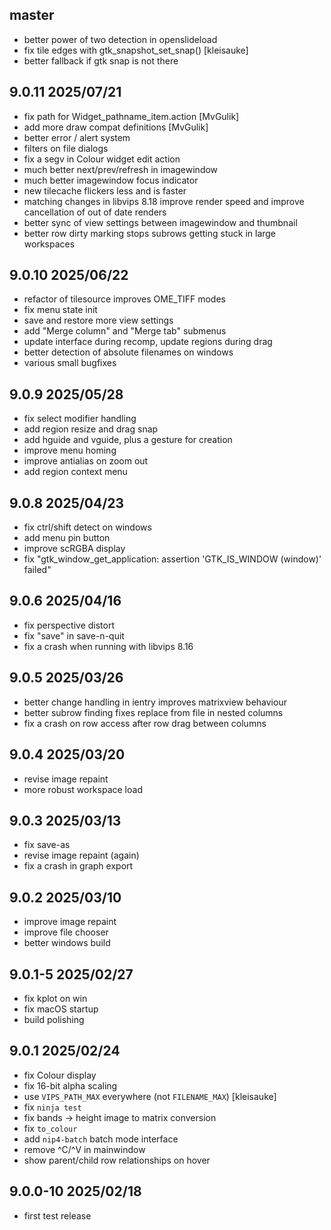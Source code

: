 ## master

- better power of two detection in openslideload
- fix tile edges with gtk_snapshot_set_snap() [kleisauke]
- better fallback if gtk snap is not there

## 9.0.11 2025/07/21

- fix path for Widget_pathname_item.action [MvGulik]
- add more draw compat definitions [MvGulik]
- better error / alert system
- filters on file dialogs
- fix a segv in Colour widget edit action
- much better next/prev/refresh in imagewindow
- much better imagewindow focus indicator
- new tilecache flickers less and is faster
- matching changes in libvips 8.18 improve render speed and improve
  cancellation of out of date renders
- better sync of view settings between imagewindow and thumbnail
- better row dirty marking stops subrows getting stuck in large workspaces

## 9.0.10 2025/06/22

- refactor of tilesource improves OME_TIFF modes
- fix menu state init
- save and restore more view settings
- add "Merge column" and "Merge tab" submenus
- update interface during recomp, update regions during drag
- better detection of absolute filenames on windows
- various small bugfixes

## 9.0.9 2025/05/28

- fix select modifier handling
- add region resize and drag snap
- add hguide and vguide, plus a gesture for creation
- improve menu homing
- improve antialias on zoom out
- add region context menu

## 9.0.8 2025/04/23

- fix ctrl/shift detect on windows
- add menu pin button
- improve scRGBA display
- fix "gtk_window_get_application: assertion 'GTK_IS_WINDOW (window)' failed"

## 9.0.6 2025/04/16

- fix perspective distort
- fix "save" in save-n-quit
- fix a crash when running with libvips 8.16

## 9.0.5 2025/03/26

- better change handling in ientry improves matrixview behaviour
- better subrow finding fixes replace from file in nested columns
- fix a crash on row access after row drag between columns

## 9.0.4 2025/03/20

- revise image repaint
- more robust workspace load

## 9.0.3 2025/03/13

- fix save-as
- revise image repaint (again)
- fix a crash in graph export

## 9.0.2 2025/03/10

- improve image repaint
- improve file chooser
- better windows build

## 9.0.1-5 2025/02/27

- fix kplot on win
- fix macOS startup
- build polishing

## 9.0.1 2025/02/24

- fix Colour display
- fix 16-bit alpha scaling
- use `VIPS_PATH_MAX` everywhere (not `FILENAME_MAX`) [kleisauke]
- fix `ninja test`
- fix bands -> height image to matrix conversion
- fix `to_colour`
- add `nip4-batch` batch mode interface
- remove ^C/^V in mainwindow
- show parent/child row relationships on hover

## 9.0.0-10 2025/02/18

- first test release
